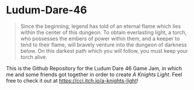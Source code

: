 # Ludum-Dare-46

> Since the beginning, legend has told of an eternal flame which lies within the center of this dungeon. To obtain everlasting light, a torch, who possesses the embers of power within them, and a keeper to tend to their flame, will bravely venture into the dungeon of darkness below. On this darkest path which you will follow, you must keep your torch alive.

This is the Github Repository for the Ludum Dare 46 Game Jam, in which me and some friends got together in order to create *A Knights Light*. Feel free to check it out at https://cci.itch.io/a-knights-light!
